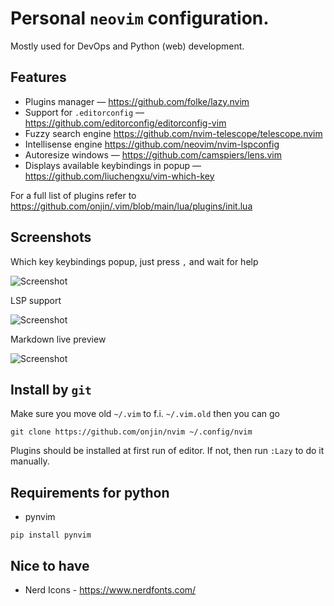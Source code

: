 # Personal `neovim` configuration.

Mostly used for DevOps and Python (web) development.

## Features

 * Plugins manager — https://github.com/folke/lazy.nvim
 * Support for `.editorconfig` — https://github.com/editorconfig/editorconfig-vim
 * Fuzzy search engine https://github.com/nvim-telescope/telescope.nvim
 * Intellisense engine https://github.com/neovim/nvim-lspconfig
 * Autoresize windows — https://github.com/camspiers/lens.vim
 * Displays available keybindings in popup — https://github.com/liuchengxu/vim-which-key

For a full list of plugins refer to https://github.com/onjin/.vim/blob/main/lua/plugins/init.lua

## Screenshots

Which key keybindings popup, just press `,` and wait for help

![Screenshot](https://user-images.githubusercontent.com/44516/162916448-0d41d3e6-96e2-4ab4-92f0-6e4f7fcc1f8c.png)


LSP support

![Screenshot](https://user-images.githubusercontent.com/44516/162918787-1c788b22-51db-4c9a-888a-f5cfc4abcc79.png)

Markdown live preview

![Screenshot](https://user-images.githubusercontent.com/44516/162917974-f36a192c-3347-476d-91e0-e22f2e1bf916.png)

## Install by `git`

Make sure you move old `~/.vim` to f.i. `~/.vim.old` then you can go

```
git clone https://github.com/onjin/nvim ~/.config/nvim
```

Plugins should be installed at first run of editor. If not, then run `:Lazy` to do it manually.


## Requirements for python

* pynvim
```
pip install pynvim
```


## Nice to have
* Nerd Icons - https://www.nerdfonts.com/
